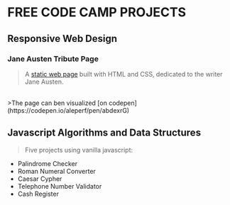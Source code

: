 # FREE CODE CAMP PROJECTS

## Responsive Web Design

### Jane Austen Tribute Page
>A [static web page](https://github.com/aleperf/fcc-projects/tree/master/tribute_page) built with HTML and CSS, dedicated to the writer Jane Austen.
<br> 
>The page can ben visualized [on codepen](https://codepen.io/aleperf/pen/abdexrG)

## Javascript Algorithms and Data Structures
>Five projects using vanilla javascript:
<ul>
<li>Palindrome Checker</li>
<li>Roman Numeral Converter</li>
<li>Caesar Cypher</li>
<li>Telephone Number Validator</li>
<li>Cash Register</li>
</ul>
